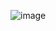 ![image](https://user-images.githubusercontent.com/90379312/158644958-6bfd9eac-409a-4e3f-a25f-94b4e935ea79.png)
